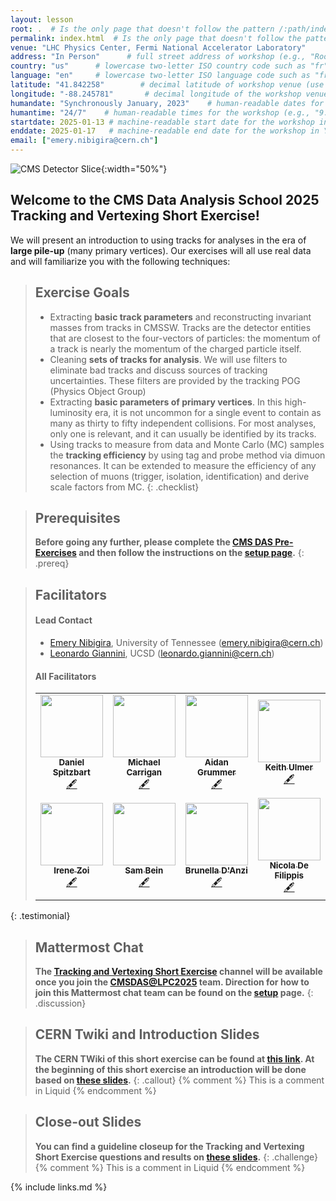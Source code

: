```yaml
---
layout: lesson
root: .  # Is the only page that doesn't follow the pattern /:path/index.html
permalink: index.html  # Is the only page that doesn't follow the pattern /:path/index.html
venue: "LHC Physics Center, Fermi National Accelerator Laboratory"        # brief name of the institution that hosts the workshop without address (e.g., "Euphoric State University")
address: "In Person"      # full street address of workshop (e.g., "Room A, 123 Forth Street, Blimingen, Euphoria"), videoconferencing URL, or 'online'
country: "us"      # lowercase two-letter ISO country code such as "fr" (see https://en.wikipedia.org/wiki/ISO_3166-1#Current_codes) for the institution that hosts the workshop
language: "en"     # lowercase two-letter ISO language code such as "fr" (see https://en.wikipedia.org/wiki/List_of_ISO_639-1_codes) for the
latitude: "41.842258"        # decimal latitude of workshop venue (use https://www.latlong.net/)
longitude: "-88.245781"       # decimal longitude of the workshop venue (use https://www.latlong.net)
humandate: "Synchronously January, 2023"    # human-readable dates for the workshop (e.g., "Feb 17-18, 2020")
humantime: "24/7"    # human-readable times for the workshop (e.g., "9:00 am - 4:30 pm")
startdate: 2025-01-13 # machine-readable start date for the workshop in YYYY-MM-DD format like 2015-01-01
enddate: 2025-01-17   # machine-readable end date for the workshop in YYYY-MM-DD format like 2015-01-02
email: ["emery.nibigira@cern.ch"]
---
```


![CMS Detector Slice](https://cmsexperiment.web.cern.ch/sites/cmsexperiment.web.cern.ch/files/detectoroverview.gif){:width="50%"}

## Welcome to the CMS Data Analysis School 2025 Tracking and Vertexing Short Exercise!

We will present an introduction to using tracks for analyses in the era of **large pile-up** (many primary vertices). Our exercises will all use real data and will familiarize you with the following techniques:

> ## Exercise Goals
> - Extracting **basic track parameters** and reconstructing invariant masses from tracks in CMSSW. Tracks are the detector entities that are closest to the four-vectors of particles: the momentum of a track is nearly the momentum of the charged particle itself.
> - Cleaning **sets of tracks for analysis**. We will use filters to eliminate bad tracks and discuss sources of tracking uncertainties. These filters are provided by the tracking POG (Physics Object Group)
> - Extracting **basic parameters of primary vertices**. In this high-luminosity era, it is not uncommon for a single event to contain as many as thirty to fifty independent collisions. For most analyses, only one is relevant, and it can usually be identified by its tracks.
> - Using tracks to measure from data and Monte Carlo (MC) samples the **tracking efficiency** by using tag and probe method via dimuon resonances. It can be extended to measure the efficiency of any selection of muons (trigger, isolation, identification) and derive scale factors from MC.
{: .checklist}

> ## Prerequisites
> **Before going any further, please complete the [CMS DAS Pre-Exercises](https://fnallpc.github.io/cms-das-pre-exercises/) and then follow the instructions on the [setup page](setup.md).**
{: .prereq}


> ## Facilitators
> #### Lead Contact
> * [Emery Nibigira](#facilitators), University of Tennessee ([emery.nibigira@cern.ch](mailto:emery.nibigira@cern.ch))
> * [Leonardo Giannini](#facilitators), UCSD ([leonardo.giannini@cern.ch](mailto:leonardo.giannini@cern.ch))
>  
> #### All Facilitators
> <table>
>   <tr>
>     <td align="center"><a href="https://github.com/danbarto"><img src="https://lpc.fnal.gov//CMSDAS2024/Daniel_Spitzbart.png" width="100px;" alt=""/><br /><sub><b>Daniel Spitzbart</b></sub></a><br /><a href="https://danbarto.github.io" title="More about him">🖋</a></td>
>     <td align="center"><a href="https://github.com/"><img src="https://lpc.fnal.gov//CMSDAS2024/Michael_Carrigan.png" width="100px;" alt=""/><br /><sub><b>Michael Carrigan</b></sub></a><br /><a href="https://github.com/" title="More about him">🖋</a></td>
>     <td align="center"><a href="https://github.com/akgrummer"><img src="https://lpc.fnal.gov//CMSDAS2024/Aidan_Grummer.jpg" width="100px;" alt=""/><br /><sub><b>Aidan Grummer</b></sub></a><br /><a href="https://github.com/akgrummer" title="More about him">🖋</a></td>
>     <td align="center"><a href="https://github.com/"><img src="https://lpc.fnal.gov//CMSDAS2024/Keith_Ulmer.jpg" width="100px;" alt=""/><br /><sub><b>Keith Ulmer</b></sub></a><br /><a href="https://github.com/" title="More about him">🖋</a></td>
>     <td align="center"><a href="https://github.com/"><img src="https://lpc.fnal.gov//CMSDAS2024/Kai_Yi.jpg" width="100px;" alt=""/><br /><sub><b>Kai Yi</b></sub></a><br /><a href="https://github.com/" title="More about him">🖋</a></td>
>   </tr>
>   <tr>
>     <td align="center"><a href="https://github.com/"><img src="https://lpc.fnal.gov//CMSDAS2024/Irene_Zoi.jpg" width="100px;" alt=""/><br /><sub><b>Irene Zoi</b></sub></a><br /><a href="https://github.com/" title="More about him">🖋</a></td>
>     <td align="center"><a href="https://github.com/"><img src="https://lpc.fnal.gov//CMSDAS2024/Sam_Bein.jpg" width="100px;" alt=""/><br /><sub><b>Sam Bein</b></sub></a><br /><a href="https://github.com/" title="More about him">🖋</a></td>
>     <td align="center"><a href="https://github.com/"><img src="https://lpc.fnal.gov//CMSDAS2024/Brunella_D_Anzi.jpg" width="100px;" alt=""/><br /><sub><b>Brunella D'Anzi</b></sub></a><br /><a href="https://github.com/" title="More about him">🖋</a></td>
>     <td align="center"><a href="https://github.com/"><img src="https://lpc.fnal.gov//CMSDAS2024/Nicola_De_Filippis.png" width="100px;" alt=""/><br /><sub><b>Nicola De Filippis</b></sub></a><br /><a href="https://github.com/" title="More about him">🖋</a></td>
>     <td align="center"><a href="https://github.com/"><img src="https://lpc.fnal.gov//CMSDAS2024/Ulascan_Sarica.jpg" width="100px;" alt=""/><br /><sub><b>Ulascan Sarica</b></sub></a><br /><a href="https://github.com/" title="More about him">🖋</a></td>
>   </tr>
> </table>
{: .testimonial}


> ## Mattermost Chat
> **The [Tracking and Vertexing Short Exercise](https://mattermost.web.cern.ch/cmsdaslpc2025/channels/shortextrackingvertexing) channel will be available once you join the [CMSDAS@LPC2025](https://mattermost.web.cern.ch/cmsdaslpc2025/channels/town-square) team. Direction for how to join this Mattermost chat team can be found on the <a href="setup.html">setup</a> page.**
{: .discussion}

> ## CERN Twiki and Introduction Slides
> **The CERN TWiki of this short exercise can be found at [this link](https://twiki.cern.ch/twiki/bin/view/CMS/SWGuideCMSDataAnalysisSchoolCERN2023TrackingVertexingShortExercise). At the beginning of this short exercise an introduction will be done based on [these slides](https://docs.google.com/viewer?url=https://raw.githubusercontent.com/CMSTrackingPOG/trackingvertexing/gh-pages/files/CMSDASCERN2023_TrackingVertexingExercise_Introduction.pdf).**
{: .callout}
{% comment %} This is a comment in Liquid {% endcomment %}

> ## Close-out Slides
> **You can find a guideline closeup for the Tracking and Vertexing Short Exercise questions and results on [these slides](https://docs.google.com/viewer?url=https://raw.githubusercontent.com/CMSTrackingPOG/trackingvertexing/gh-pages/files/CMSDASCERN2023_TrackingVertexingExercise_Wrapup.pdf).**
{: .challenge}
{% comment %} This is a comment in Liquid {% endcomment %}

{% include links.md %}

